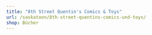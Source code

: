 ```yaml
---
title: "8th Street Quentin's Comics & Toys"
url: /saskatoon/8th-street-quentins-comics-und-toys/
shop: Bücher
---
```

